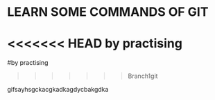 # LEARN SOME COMMANDS OF GIT 
<<<<<<< HEAD
by practising
=======
#by practising
>>>>>>> Branch1git

gifsayhsgckacgkadkagdycbakgdka
